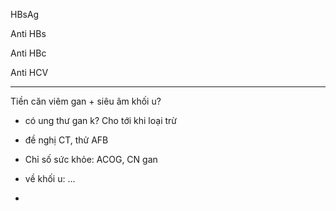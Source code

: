 HBsAg   
Anti HBs  
Anti HBc   
Anti HCV   
  
---  
  
Tiền căn viêm gan + siêu âm khối u?  
- có ung thư gan k? Cho tới khi loại trừ   
- đề nghị CT, thử AFB   
- Chỉ số sức khỏe: ACOG, CN gan   
- về khối u: ...  
- 
